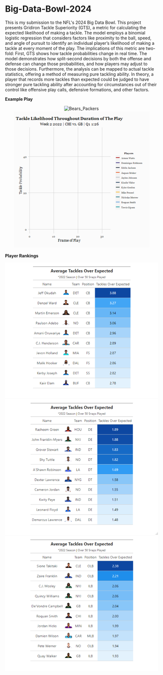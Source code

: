 # Big-Data-Bowl-2024

This is my submission to the NFL's 2024 Big Data Bowl. This project presents Gridiron Tackle Superiority (GTS), a metric for calculating the expected likelihood of making a tackle. The model employs a binomial logistic regression that considers factors like proximity to the ball, speed, and angle of pursuit to identify an individual player’s likelihood of making a tackle at every moment of the play. The implications of this metric are two-fold: First, GTS shows how tackle probabilities change in real time. The model demonstrates how split-second decisions by both the offense and defense can change those probabilities, and how players may adjust to those decisions. Furthermore, the analysis can be mapped to actual tackle statistics, offering a method of measuring pure tackling ability. In theory, a player that records more tackles than expected could be judged to have stronger pure tackling ability after accounting for circumstances out of their control like offensive play calls, defensive formations, and other factors.

**Example Play**
<div style="text-align: center;">
<img src="https://raw.githubusercontent.com/Seanmgard/Big-Data-Bowl-2024/main/Bears_Packers_Gif2.gif" alt="Bears_Packers" width="500"/><img src="https://raw.githubusercontent.com/Seanmgard/Big-Data-Bowl-2024/main/player_trends.gif" alt="Player Trends" width="450"/>
</div>

**Player Rankings**
<div style="text-align: center;">
<img src="https://raw.githubusercontent.com/Seanmgard/Big-Data-Bowl-2024/main/Secondary_Player_Table.png" alt="Secondary Rankings"/><img src="https://raw.githubusercontent.com/Seanmgard/Big-Data-Bowl-2024/main/DLine_Player_Table.png" alt="DLine Rankings"/><img src="https://raw.githubusercontent.com/Seanmgard/Big-Data-Bowl-2024/main/Linebacker_Player_Table.png" alt="Linebacker Rankings"/>
</div>
